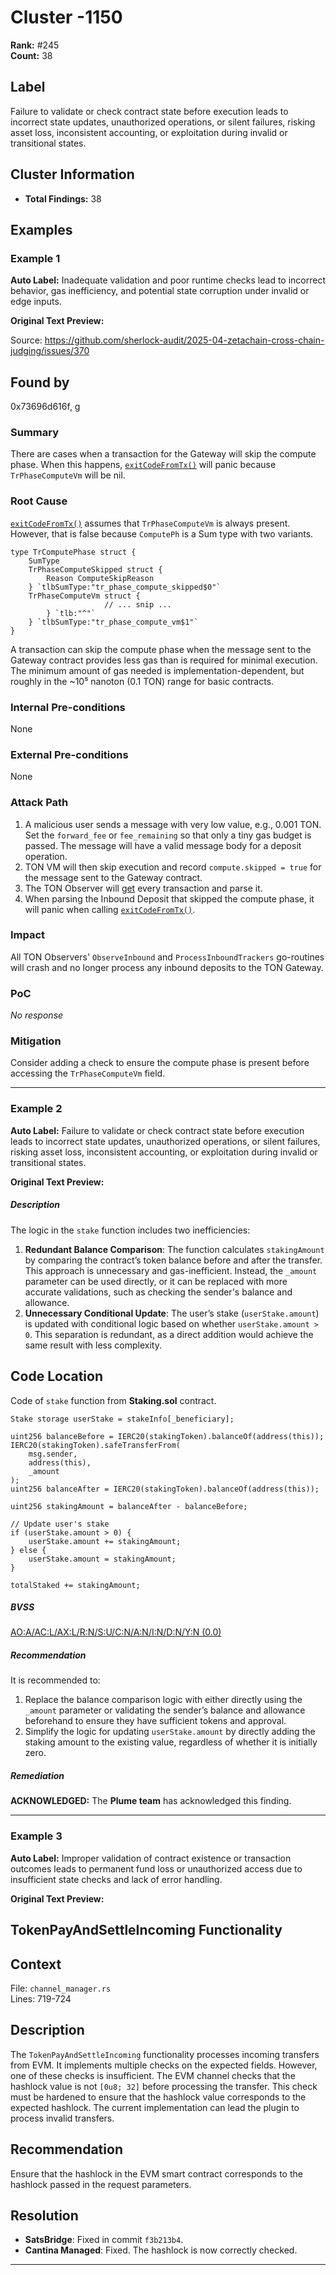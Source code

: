 # Cluster -1150

**Rank:** #245  
**Count:** 38  

## Label
Failure to validate or check contract state before execution leads to incorrect state updates, unauthorized operations, or silent failures, risking asset loss, inconsistent accounting, or exploitation during invalid or transitional states.

## Cluster Information
- **Total Findings:** 38

## Examples

### Example 1

**Auto Label:** Inadequate validation and poor runtime checks lead to incorrect behavior, gas inefficiency, and potential state corruption under invalid or edge inputs.  

**Original Text Preview:**

Source: https://github.com/sherlock-audit/2025-04-zetachain-cross-chain-judging/issues/370 

## Found by 
0x73696d616f, g

### Summary

There are cases when a transaction for the Gateway will skip the compute phase. When this happens, [`exitCodeFromTx()`](https://github.com/sherlock-audit/2025-04-zetachain-cross-chain/blob/main/node/pkg/contracts/ton/gateway_parse.go#L291-L293) will panic because `TrPhaseComputeVm` will be nil. 

### Root Cause

[`exitCodeFromTx()`](https://github.com/sherlock-audit/2025-04-zetachain-cross-chain/blob/main/node/pkg/contracts/ton/gateway_parse.go#L291-L293) assumes that `TrPhaseComputeVm` is always present. However, that is false because `ComputePh` is a Sum type with two variants.

```golang
type TrComputePhase struct {
	SumType
	TrPhaseComputeSkipped struct {
		Reason ComputeSkipReason
	} `tlbSumType:"tr_phase_compute_skipped$0"`
	TrPhaseComputeVm struct {
                     // ... snip ...
		} `tlb:"^"`
	} `tlbSumType:"tr_phase_compute_vm$1"`
}
```

A transaction can skip the compute phase when the message sent to the Gateway contract provides less gas than is required for minimal execution. The minimum amount of gas needed is implementation-dependent, but roughly in the ~10⁵ nanoton (0.1 TON) range for basic contracts.

### Internal Pre-conditions

None

### External Pre-conditions

None

### Attack Path

1. A malicious user sends a message with very low value, e.g., 0.001 TON. Set the `forward_fee` or `fee_remaining` so that only a tiny gas budget is passed. The message will have a valid message body for a deposit operation.
2. TON VM will then skip execution and record `compute.skipped = true` for the message sent to the Gateway contract.
3. The TON Observer will [get](https://github.com/sherlock-audit/2025-04-zetachain-cross-chain/blob/main/node/zetaclient/chains/ton/observer/inbound.go#L44-L65) every transaction and parse it. 
4. When parsing the Inbound Deposit that skipped the compute phase, it will panic when calling [`exitCodeFromTx()`](https://github.com/sherlock-audit/2025-04-zetachain-cross-chain/blob/main/node/pkg/contracts/ton/gateway_parse.go#L71).

### Impact

All TON Observers' `ObserveInbound` and `ProcessInboundTrackers` go-routines will crash and no longer process any inbound deposits to the TON Gateway.

### PoC

_No response_

### Mitigation

Consider adding a check to ensure the compute phase is present before accessing the `TrPhaseComputeVm` field.

---
### Example 2

**Auto Label:** Failure to validate or check contract state before execution leads to incorrect state updates, unauthorized operations, or silent failures, risking asset loss, inconsistent accounting, or exploitation during invalid or transitional states.  

**Original Text Preview:**

##### Description

The logic in the `stake` function includes two inefficiencies:

  

1. **Redundant Balance Comparison**: The function calculates `stakingAmount` by comparing the contract’s token balance before and after the transfer. This approach is unnecessary and gas-inefficient. Instead, the `_amount` parameter can be used directly, or it can be replaced with more accurate validations, such as checking the sender's balance and allowance.
2. **Unnecessary Conditional Update**: The user’s stake (`userStake.amount`) is updated with conditional logic based on whether `userStake.amount > 0`. This separation is redundant, as a direct addition would achieve the same result with less complexity.

  

Code Location
-------------

Code of `stake` function from **Staking.sol** contract.

```
Stake storage userStake = stakeInfo[_beneficiary];

uint256 balanceBefore = IERC20(stakingToken).balanceOf(address(this));
IERC20(stakingToken).safeTransferFrom(
	msg.sender,
	address(this),
	_amount
);
uint256 balanceAfter = IERC20(stakingToken).balanceOf(address(this));

uint256 stakingAmount = balanceAfter - balanceBefore;

// Update user's stake
if (userStake.amount > 0) {
	userStake.amount += stakingAmount;
} else {
	userStake.amount = stakingAmount;
}

totalStaked += stakingAmount;
```

##### BVSS

[AO:A/AC:L/AX:L/R:N/S:U/C:N/A:N/I:N/D:N/Y:N (0.0)](/bvss?q=AO:A/AC:L/AX:L/R:N/S:U/C:N/A:N/I:N/D:N/Y:N)

##### Recommendation

It is recommended to:

  

1. Replace the balance comparison logic with either directly using the `_amount` parameter or validating the sender’s balance and allowance beforehand to ensure they have sufficient tokens and approval.
2. Simplify the logic for updating `userStake.amount` by directly adding the staking amount to the existing value, regardless of whether it is initially zero.

##### Remediation

**ACKNOWLEDGED:** The **Plume team** has acknowledged this finding.

---
### Example 3

**Auto Label:** Improper validation of contract existence or transaction outcomes leads to permanent fund loss or unauthorized access due to insufficient state checks and lack of error handling.  

**Original Text Preview:**

## TokenPayAndSettleIncoming Functionality

## Context
File: `channel_manager.rs`  
Lines: 719-724  

## Description
The `TokenPayAndSettleIncoming` functionality processes incoming transfers from EVM. It implements multiple checks on the expected fields. However, one of these checks is insufficient. The EVM channel checks that the hashlock value is not `[0u8; 32]` before processing the transfer. This check must be hardened to ensure that the hashlock value corresponds to the expected hashlock. The current implementation can lead the plugin to process invalid transfers.

## Recommendation
Ensure that the hashlock in the EVM smart contract corresponds to the hashlock passed in the request parameters.

## Resolution
- **SatsBridge**: Fixed in commit `f3b213b4`.
- **Cantina Managed**: Fixed. The hashlock is now correctly checked.

---
